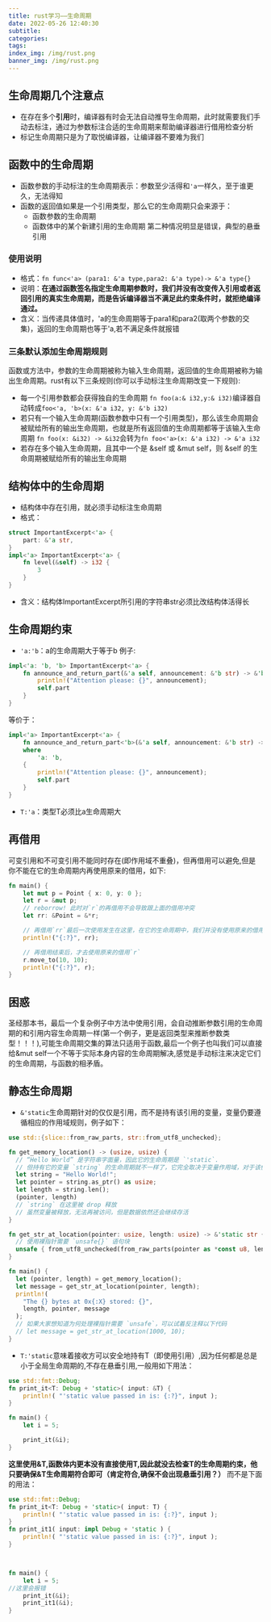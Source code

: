 ```yaml
---
title: rust学习——生命周期
date: 2022-05-26 12:40:30
subtitle:
categories:
tags:
index_img: /img/rust.png
banner_img: /img/rust.png
---
```

## 生命周期几个注意点
- 在存在多个**引用**时，编译器有时会无法自动推导生命周期，此时就需要我们手动去标注，通过为参数标注合适的生命周期来帮助编译器进行借用检查分析
- 标记生命周期只是为了取悦编译器，让编译器不要难为我们
## 函数中的生命周期
- 函数参数的手动标注的生命周期表示：参数至少活得和`'a`一样久，至于谁更久，无法得知
- 函数的返回值如果是一个引用类型，那么它的生命周期只会来源于：
	- 函数参数的生命周期
	- 函数体中的某个新建引用的生命周期
第二种情况明显是错误，典型的悬垂引用
### 使用说明
- 格式：`fn func<'a> (para1: &'a type,para2: &'a type)-> &'a type{}`
- 说明：**在通过函数签名指定生命周期参数时，我们并没有改变传入引用或者返回引用的真实生命周期，而是告诉编译器当不满足此约束条件时，就拒绝编译通过。**
- 含义：当传递具体值时，'a的生命周期等于para1和para2(取两个参数的交集)，返回的生命周期也等于'a,若不满足条件就报错
### 三条默认添加生命周期规则
函数或方法中，参数的生命周期被称为输入生命周期，返回值的生命周期被称为输出生命周期。rust有以下三条规则(你可以手动标注生命周期改变一下规则):
- 每一个引用参数都会获得独自的生命周期
`fn foo(a:& i32,y:& i32)`编译器自动转成`foo<'a, 'b>(x: &'a i32, y: &'b i32)`
- 若只有一个输入生命周期(函数参数中只有一个引用类型)，那么该生命周期会被赋给所有的输出生命周期，也就是所有返回值的生命周期都等于该输入生命周期
`fn foo(x: &i32) -> &i32`会转为`fn foo<'a>(x: &'a i32) -> &'a i32`
- 若存在多个输入生命周期，且其中一个是 &self 或 &mut self，则 &self 的生命周期被赋给所有的输出生命周期
## 结构体中的生命周期
- 结构体中存在引用，就必须手动标注生命周期
- 格式：
```rust
struct ImportantExcerpt<'a> {
    part: &'a str,
}
impl<'a> ImportantExcerpt<'a> {
    fn level(&self) -> i32 {
        3
    }
}
```
- 含义：结构体ImportantExcerpt所引用的字符串str必须比改结构体活得长
## 生命周期约束
- `'a:'b`：a的生命周期大于等于b
例子:
```rust
impl<'a: 'b, 'b> ImportantExcerpt<'a> {
    fn announce_and_return_part(&'a self, announcement: &'b str) -> &'b str {
        println!("Attention please: {}", announcement);
        self.part
    }
}
```
等价于：
```rust
impl<'a> ImportantExcerpt<'a> {
    fn announce_and_return_part<'b>(&'a self, announcement: &'b str) -> &'b str
    where
        'a: 'b,
    {
        println!("Attention please: {}", announcement);
        self.part
    }
}
```
- `T:'a`：类型T必须比a生命周期大
## 再借用
可变引用和不可变引用不能同时存在(即作用域不重叠)，但再借用可以避免,但是你不能在它的生命周期内再使用原来的借用，如下:
```rust
fn main() {
    let mut p = Point { x: 0, y: 0 };
    let r = &mut p;
    // reborrow! 此时对`r`的再借用不会导致跟上面的借用冲突
    let rr: &Point = &*r;

    // 再借用`rr`最后一次使用发生在这里，在它的生命周期中，我们并没有使用原来的借用`r`，因此不会报错
    println!("{:?}", rr);

    // 再借用结束后，才去使用原来的借用`r`
    r.move_to(10, 10);
    println!("{:?}", r);
}
```
## 困惑
圣经那本书，最后一个复杂例子中方法中使用引用，会自动推断参数引用的生命周期的和引用内容生命周期一样(第一个例子，更是返回类型来推断参数类型！！！),可能生命周期交集的算法只适用于函数,最后一个例子也叫我们可以直接给&mut self一个不等于实际本身内容的生命周期解决,感觉是手动标注来决定它们的生命周期，与函数的相矛盾。
## 静态生命周期
- `&'static`生命周期针对的仅仅是引用，而不是持有该引用的变量，变量仍要遵循相应的作用域规则，例子如下：
```rust
use std::{slice::from_raw_parts, str::from_utf8_unchecked};

fn get_memory_location() -> (usize, usize) {
  // “Hello World” 是字符串字面量，因此它的生命周期是 `'static`.
  // 但持有它的变量 `string` 的生命周期就不一样了，它完全取决于变量作用域，对于该例子来说，也就是当前的函数范围
  let string = "Hello World!";
  let pointer = string.as_ptr() as usize;
  let length = string.len();
  (pointer, length)
  // `string` 在这里被 drop 释放
  // 虽然变量被释放，无法再被访问，但是数据依然还会继续存活
}

fn get_str_at_location(pointer: usize, length: usize) -> &'static str {
  // 使用裸指针需要 `unsafe{}` 语句块
  unsafe { from_utf8_unchecked(from_raw_parts(pointer as *const u8, length)) }
}

fn main() {
  let (pointer, length) = get_memory_location();
  let message = get_str_at_location(pointer, length);
  println!(
    "The {} bytes at 0x{:X} stored: {}",
    length, pointer, message
  );
  // 如果大家想知道为何处理裸指针需要 `unsafe`，可以试着反注释以下代码
  // let message = get_str_at_location(1000, 10);
}
```
- `T:'static`意味着接收方可以安全地持有T（即使用引用）,因为任何都是总是小于全局生命周期的,不存在悬垂引用,一般用如下用法：
```rust
use std::fmt::Debug;
fn print_it<T: Debug + 'static>( input: &T) {
    println!( "'static value passed in is: {:?}", input );
}

fn main() {
    let i = 5;

    print_it(&i);
}
```
**这里使用&T,函数体内更本没有直接使用T,因此就没去检查T的生命周期约束，他只要确保&T生命周期符合即可（肯定符合,确保不会出现悬垂引用？）**
而不是下面的用法：
```rust
use std::fmt::Debug;
fn print_it<T: Debug + 'static>( input: T) {
    println!( "'static value passed in is: {:?}", input );
}
fn print_it1( input: impl Debug + 'static ) {
    println!( "'static value passed in is: {:?}", input );
}



fn main() {
    let i = 5;
//这里会报错
    print_it(&i);
    print_it1(&i);
}
```
